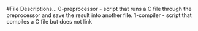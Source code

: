 #File Descriptions...
0-preprocessor - script that runs a C file through the preprocessor and save the result into another file.
1-compiler - script that compiles a C file but does not link
